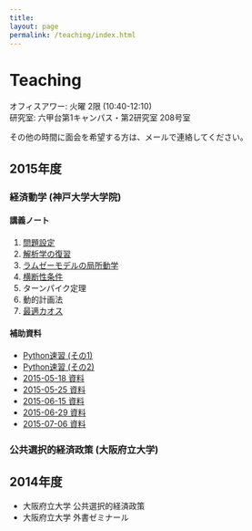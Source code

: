 ```yaml
---
title:
layout: page
permalink: /teaching/index.html
---
```

# Teaching

オフィスアワー: 火曜 2限 (10:40-12:10) <br>
研究室: 六甲台第1キャンパス・第2研究室 208号室

その他の時間に面会を希望する方は、メールで連絡してください。

## 2015年度

### 経済動学 (神戸大学大学院)

#### 講義ノート

1. [問題設定](https://dl.dropboxusercontent.com/u/1028642/economicdynamics/1.pdf)
1. [解析学の復習](https://dl.dropboxusercontent.com/u/1028642/economicdynamics/2.pdf)
1. [ラムゼーモデルの局所動学](https://dl.dropboxusercontent.com/u/1028642/economicdynamics/3.pdf)
1. [横断性条件](https://dl.dropboxusercontent.com/u/1028642/economicdynamics/4.pdf)
1. ターンパイク定理
1. 動的計画法
1. [最適カオス](https://dl.dropboxusercontent.com/u/1028642/economicdynamics/7s.pdf)

#### 補助資料

- [Python速習 (その1)](http://nbviewer.ipython.org/gist/kenjisato/222469dcf992c92d1e84/2015-04-06.ipynb)
- [Python速習 (その2)](http://nbviewer.ipython.org/gist/kenjisato/b564da2b4165c3721d6b)
- [2015-05-18 資料](http://nbviewer.ipython.org/gist/kenjisato/07a51e08fbd790c020f8/2015-05-18.ipynb)
- [2015-05-25 資料](http://nbviewer.ipython.org/format/slides/gist/kenjisato/08439241d90756a5248c/2015-05-25.ipynb#/)
- [2015-06-15 資料](http://nbviewer.ipython.org/gist/kenjisato/9c067269e508e04c60f2)
- [2015-06-29 資料](http://nbviewer.ipython.org/format/slides/gist/kenjisato/ad74ea69d7ffe18356ad#/)
- [2015-07-06 資料](http://nbviewer.ipython.org/format/slides/gist/kenjisato/76e325f91a025a02284c#/)


### 公共選択的経済政策 (大阪府立大学)


## 2014年度

- 大阪府立大学 公共選択的経済政策
- 大阪府立大学 外書ゼミナール
